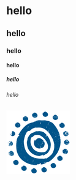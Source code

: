 # hello

## hello

### hello

#### hello

##### hello

###### hello

![oceanic logo](/images/oceanic.png "Oceanic Logo")
